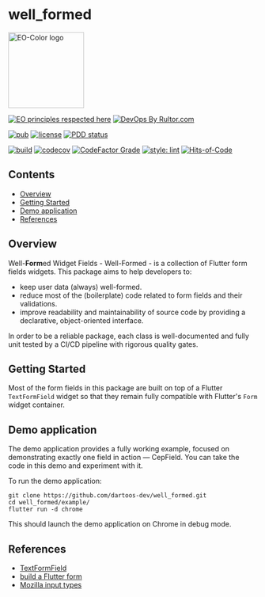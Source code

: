# well_formed

<img
src="https://user-images.githubusercontent.com/24878574/126539340-83d14f37-93e0-4fae-8029-f7ec9de71d88.png"
alt="EO-Color logo" width="153" height="153"/>

[![EO principles respected
here](https://www.elegantobjects.org/badge.svg)](https://www.elegantobjects.org)
[![DevOps By
Rultor.com](https://www.rultor.com/b/dartoos-dev/well_formed)](https://www.rultor.com/p/dartoos-dev/well_formed)

[![pub](https://img.shields.io/pub/v/well_formed)](https://pub.dev/packages/well_formed)
[![license](https://img.shields.io/badge/license-mit-green.svg)](https://github.com/dartoos-dev/well_formed/blob/master/LICENSE)
[![PDD status](https://www.0pdd.com/svg?name=dartoos-dev/well_formed)](https://www.0pdd.com/p?name=dartoos-dev/well_formed)

[![build](https://github.com/dartoos-dev/well_formed/actions/workflows/build.yml/badge.svg)](https://github.com/dartoos-dev/well_formed/actions/)
[![codecov](https://codecov.io/gh/dartoos-dev/well_formed/branch/master/graph/badge.svg?token=W6spF0S796)](https://codecov.io/gh/dartoos-dev/well_formed)
[![CodeFactor Grade](https://img.shields.io/codefactor/grade/github/rafamizes/well_formed)](https://www.codefactor.io/repository/github/rafamizes/well_formed)
[![style: lint](https://img.shields.io/badge/style-lint-4BC0F5.svg)](https://pub.dev/packages/lint)
[![Hits-of-Code](https://hitsofcode.com/github/dartoos-dev/well_formed?branch=master)](https://hitsofcode.com/github/dartoos-dev/well_formed/view?branch=master)

## Contents

- [Overview](#overview)
- [Getting Started](#getting-started)
- [Demo application](#demo-application)
- [References](#references)

## Overview

Well-**Form**ed Widget Fields - Well-Formed - is a collection of Flutter form
fields widgets. This package aims to help developers to:

- keep user data (always) well-formed.
- reduce most of the (boilerplate) code related to form fields and their
  validations.
- improve readability and maintainability of source code by providing a
  declarative, object-oriented interface.

In order to be a reliable package, each class is well-documented and fully unit
tested by a CI/CD pipeline with rigorous quality gates.

## Getting Started

Most of the form fields in this package are built on top of a Flutter
`TextFormField` widget so that they remain fully compatible with Flutter's
`Form` widget container.

## Demo application

The demo application provides a fully working example, focused on demonstrating
exactly one field in action — CepField. You can take the code in this demo and
experiment with it.

To run the demo application:

```shell
git clone https://github.com/dartoos-dev/well_formed.git
cd well_formed/example/
flutter run -d chrome
```

This should launch the demo application on Chrome in debug mode.

## References

- [TextFormField](https://api.flutter.dev/flutter/material/TextFormField-class.html)
- [build a Flutter form](https://flutter.dev/docs/cookbook/forms/validation)
- [Mozilla input types](https://developer.mozilla.org/en-US/docs/Learn/Forms/HTML5_input_types)
